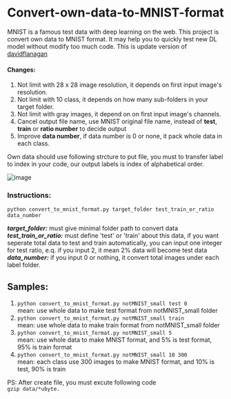# Convert-own-data-to-MNIST-format

MNIST is a famous test data with deep learning on the web. This project is convert own data to MNIST format. It may help you to quickly test new DL model without modify too much code. This is update version of [davidflanagan](https://github.com/davidflanagan/notMNIST-to-MNIST)

#### Changes:
1. Not limit with 28 x 28 image resolution, it depends on first input image's resolution.
2. Not limit with 10 class, it depends on how many sub-folders in your target folder.
3. Not limit with gray images, it depend on on first input image's channels.
4. Cancel output file name, use MNIST original file name, instead of **test**, **train** or **ratio number** to decide output
5. Improve **data number**, if data number is 0 or none, it pack whole data in each class.  

Own data should use following strcture to put file, you must to transfer label to index in your code, our output labels is index of alphabetical order.  

![image](https://github.com/Arlen0615/Convert-own-data-to-MNIST-format/blob/master/readme/own_data_structure.png)

### Instructions:
`python convert_to_mnist_format.py target_folder test_train_or_ratio data_number`

***target_folder:*** must give minimal folder path to convert data  
***test_train_or_ratio:*** must define 'test' or 'train' about this data, if you want seperate total data to test and train automatically, you can input one integer for test ratio, e.q. if you input 2, it mean 2% data will become test data  
***data_number:*** if you input 0 or nothing, it convert total images under each label folder.  

## Samples:  
1. `python convert_to_mnist_format.py notMNIST_small test 0`  
mean: use whole data to make test format from notMNIST_small folder
2. `python convert_to_mnist_format.py notMNIST_small train`  
mean: use whole data to make train format from notMNIST_small folder
3. `python convert_to_mnist_format.py notMNIST_small 5`  
mean: use whole data to make MNIST format, and 5% is test format, 95% is train format 
4. `python convert_to_mnist_format.py notMNIST_small 10 300`  
mean: each class use 300 images to make MNIST format, and 10% is test, 90% is train
          
PS: After create file, you must excute following code  
`gzip data/*ubyte.`
